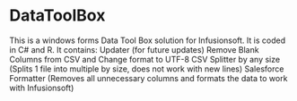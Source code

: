 # DataToolBox
This is a windows forms Data Tool Box solution for Infusionsoft. It is coded in C# and R. It contains: 
Updater (for future updates)
Remove Blank Columns from CSV and Change format to UTF-8
CSV Splitter by any size (Splits 1 file into multiple by size, does not work with new lines)
Salesforce Formatter (Removes all unnecessary columns and formats the data to work with Infusionsoft) 
